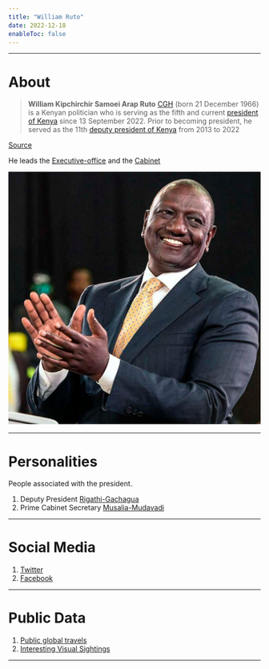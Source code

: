 ```yaml
---
title: "William Ruto"
date: 2022-12-18
enableToc: false
---
```

---
# About 

>**William Kipchirchir Samoei Arap Ruto** [CGH](https://en.wikipedia.org/wiki/Order_of_the_Golden_Heart_(Kenya) "Order of the Golden Heart (Kenya)") (born 21 December 1966) is a Kenyan politician who is serving as the fifth and current [president of Kenya](https://en.wikipedia.org/wiki/President_of_Kenya "President of Kenya") since 13 September 2022. Prior to becoming president, he served as the 11th [deputy president of Kenya](https://en.wikipedia.org/wiki/Deputy_President_of_Kenya "Deputy President of Kenya") from 2013 to 2022

[Source](https://en.wikipedia.org/wiki/William_Ruto)

He leads the [Executive-office](notes/Executive-office.md) and the [Cabinet](notes/Cabinet.md)

![President Ruto|300](_assets/williamRuto.jpeg)

---
# Personalities 

People associated with the president. 

1. Deputy President [Rigathi-Gachagua](notes/Rigathi-Gachagua.md)
2. Prime Cabinet Secretary [Musalia-Mudavadi](notes/Musalia-Mudavadi.md)

---
# Social Media

1. [Twitter](https://twitter.com/WilliamsRuto)
2. [Facebook](https://www.facebook.com/williamsamoei)

---
# Public Data

1. [Public global travels](notes/Ruto-Locations.md)
2. [Interesting Visual Sightings](notes/Ruto-Sightings.md)

---

